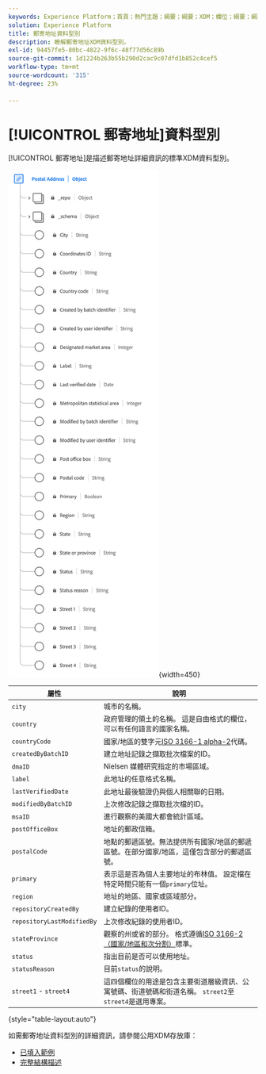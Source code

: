 ```yaml
---
keywords: Experience Platform；首頁；熱門主題；綱要；綱要；XDM；欄位；綱要；綱要；位址；xdm：位址；資料型別；資料型別；
solution: Experience Platform
title: 郵寄地址資料型別
description: 瞭解郵寄地址XDM資料型別。
exl-id: 94457fe5-80bc-4822-9f6c-48f77d56c89b
source-git-commit: 1d1224b263b55b290d2cac9c07dfd1b852c4cef5
workflow-type: tm+mt
source-wordcount: '315'
ht-degree: 23%

---
```


# [!UICONTROL 郵寄地址]資料型別

[!UICONTROL 郵寄地址]是描述郵寄地址詳細資訊的標準XDM資料型別。

![](../images/data-types/postal-address.png){width=450}

| 屬性 | 說明 |
| --- | --- |
| `city` | 城市的名稱。 |
| `country` | 政府管理的領土的名稱。 這是自由格式的欄位，可以有任何語言的國家名稱。 |
| `countryCode` | 國家/地區的雙字元<a href="https://datahub.io/core/country-list">ISO 3166-1 alpha-2</a>代碼。 |
| `createdByBatchID` | 建立地址記錄之擷取批次檔案的ID。 |
| `dmaID` | Nielsen 媒體研究指定的市場區域。 |
| `label` | 此地址的任意格式名稱。 |
| `lastVerifiedDate` | 此地址最後驗證仍與個人相關聯的日期。 |
| `modifiedByBatchID` | 上次修改記錄之擷取批次檔的ID。 |
| `msaID` | 進行觀察的美國大都會統計區域。 |
| `postOfficeBox` | 地址的郵政信箱。 |
| `postalCode` | 地點的郵遞區號。無法提供所有國家/地區的郵遞區號。在部分國家/地區，這僅包含部分的郵遞區號。 |
| `primary` | 表示這是否為個人主要地址的布林值。 設定檔在特定時間只能有一個`primary`位址。 |
| `region` | 地址的地區、國家或區域部分。 |
| `repositoryCreatedBy` | 建立紀錄的使用者ID。 |
| `repositoryLastModifiedBy` | 上次修改紀錄的使用者ID。 |
| `stateProvince` | 觀察的州或省的部分。 格式遵循[ISO 3166-2 （國家/地區和次分割）](https://www.unece.org/cefact/locode/subdivisions.html)標準。 |
| `status` | 指出目前是否可以使用地址。 |
| `statusReason` | 目前`status`的說明。 |
| `street1` - `street4` | 這四個欄位的用途是包含主要街道層級資訊、公寓號碼、街道號碼和街道名稱。 `street2`至`street4`是選用專案。 |

{style="table-layout:auto"}

如需郵寄地址資料型別的詳細資訊，請參閱公用XDM存放庫：

* [已填入範例](https://github.com/adobe/xdm/blob/master/components/datatypes/demographic/address.example.1.json)
* [完整結構描述](https://github.com/adobe/xdm/blob/master/components/datatypes/demographic/address.schema.json)
